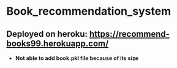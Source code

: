 # Book_recommendation_system
## Deployed on heroku: https://recommend-books99.herokuapp.com/

* **Not able to add book.pkl file because of its size**
